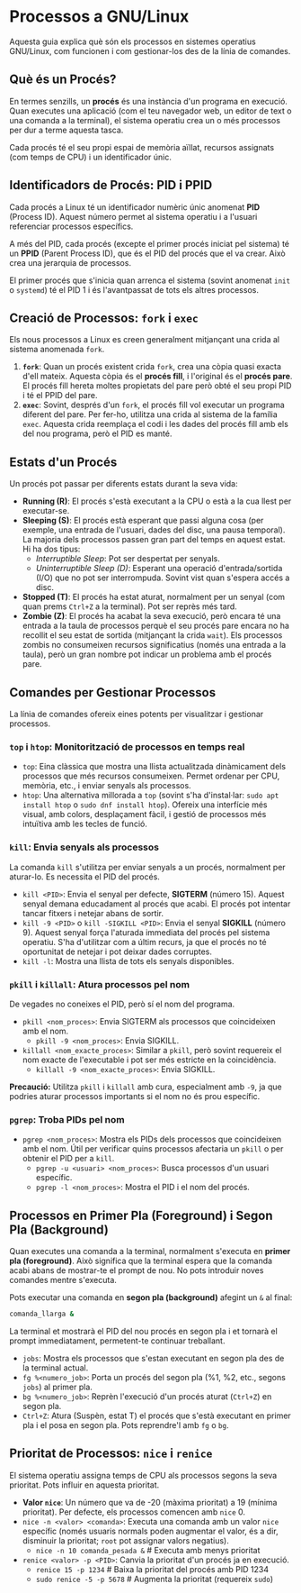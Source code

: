 # Processos a GNU/Linux

Aquesta guia explica què són els processos en sistemes operatius GNU/Linux, com funcionen i com gestionar-los des de la línia de comandes.

## Què és un Procés?

En termes senzills, un **procés** és una instància d'un programa en execució. Quan executes una aplicació (com el teu navegador web, un editor de text o una comanda a la terminal), el sistema operatiu crea un o més processos per dur a terme aquesta tasca.

Cada procés té el seu propi espai de memòria aïllat, recursos assignats (com temps de CPU) i un identificador únic.

## Identificadors de Procés: PID i PPID

Cada procés a Linux té un identificador numèric únic anomenat **PID** (Process ID). Aquest número permet al sistema operatiu i a l'usuari referenciar processos específics.

A més del PID, cada procés (excepte el primer procés iniciat pel sistema) té un **PPID** (Parent Process ID), que és el PID del procés que el va crear. Això crea una jerarquia de processos.

El primer procés que s'inicia quan arrenca el sistema (sovint anomenat `init` o `systemd`) té el PID 1 i és l'avantpassat de tots els altres processos.

## Creació de Processos: `fork` i `exec`

Els nous processos a Linux es creen generalment mitjançant una crida al sistema anomenada `fork`.

1.  **`fork`**: Quan un procés existent crida `fork`, crea una còpia quasi exacta d'ell mateix. Aquesta còpia és el **procés fill**, i l'original és el **procés pare**. El procés fill hereta moltes propietats del pare però obté el seu propi PID i té el PPID del pare.
2.  **`exec`**: Sovint, després d'un `fork`, el procés fill vol executar un programa diferent del pare. Per fer-ho, utilitza una crida al sistema de la família `exec`. Aquesta crida reemplaça el codi i les dades del procés fill amb els del nou programa, però el PID es manté.

## Estats d'un Procés

Un procés pot passar per diferents estats durant la seva vida:

- **Running (R)**: El procés s'està executant a la CPU o està a la cua llest per executar-se.
- **Sleeping (S)**: El procés està esperant que passi alguna cosa (per exemple, una entrada de l'usuari, dades del disc, una pausa temporal). La majoria dels processos passen gran part del temps en aquest estat. Hi ha dos tipus:
  - _Interruptible Sleep_: Pot ser despertat per senyals.
  - _Uninterruptible Sleep (D)_: Esperant una operació d'entrada/sortida (I/O) que no pot ser interrompuda. Sovint vist quan s'espera accés a disc.
- **Stopped (T)**: El procés ha estat aturat, normalment per un senyal (com quan prems `Ctrl+Z` a la terminal). Pot ser reprès més tard.
- **Zombie (Z)**: El procés ha acabat la seva execució, però encara té una entrada a la taula de processos perquè el seu procés pare encara no ha recollit el seu estat de sortida (mitjançant la crida `wait`). Els processos zombis no consumeixen recursos significatius (només una entrada a la taula), però un gran nombre pot indicar un problema amb el procés pare.

## Comandes per Gestionar Processos

La línia de comandes ofereix eines potents per visualitzar i gestionar processos.

### `top` i `htop`: Monitorització de processos en temps real

- `top`: Eina clàssica que mostra una llista actualitzada dinàmicament dels processos que més recursos consumeixen. Permet ordenar per CPU, memòria, etc., i enviar senyals als processos.
- `htop`: Una alternativa millorada a `top` (sovint s'ha d'instal·lar: `sudo apt install htop` o `sudo dnf install htop`). Ofereix una interfície més visual, amb colors, desplaçament fàcil, i gestió de processos més intuïtiva amb les tecles de funció.

### `kill`: Envia senyals als processos

La comanda `kill` s'utilitza per enviar senyals a un procés, normalment per aturar-lo. Es necessita el PID del procés.

- `kill <PID>`: Envia el senyal per defecte, **SIGTERM** (número 15). Aquest senyal demana educadament al procés que acabi. El procés pot intentar tancar fitxers i netejar abans de sortir.
- `kill -9 <PID>` o `kill -SIGKILL <PID>`: Envia el senyal **SIGKILL** (número 9). Aquest senyal força l'aturada immediata del procés pel sistema operatiu. S'ha d'utilitzar com a últim recurs, ja que el procés no té oportunitat de netejar i pot deixar dades corruptes.
- `kill -l`: Mostra una llista de tots els senyals disponibles.

### `pkill` i `killall`: Atura processos pel nom

De vegades no coneixes el PID, però sí el nom del programa.

- `pkill <nom_proces>`: Envia SIGTERM als processos que coincideixen amb el nom.
  - `pkill -9 <nom_proces>`: Envia SIGKILL.
- `killall <nom_exacte_proces>`: Similar a `pkill`, però sovint requereix el nom exacte de l'executable i pot ser més estricte en la coincidència.
  - `killall -9 <nom_exacte_proces>`: Envia SIGKILL.

**Precaució:** Utilitza `pkill` i `killall` amb cura, especialment amb `-9`, ja que podries aturar processos importants si el nom no és prou específic.

### `pgrep`: Troba PIDs pel nom

- `pgrep <nom_proces>`: Mostra els PIDs dels processos que coincideixen amb el nom. Útil per verificar quins processos afectaria un `pkill` o per obtenir el PID per a `kill`.
  - `pgrep -u <usuari> <nom_proces>`: Busca processos d'un usuari específic.
  - `pgrep -l <nom_proces>`: Mostra el PID i el nom del procés.

## Processos en Primer Pla (Foreground) i Segon Pla (Background)

Quan executes una comanda a la terminal, normalment s'executa en **primer pla (foreground)**. Això significa que la terminal espera que la comanda acabi abans de mostrar-te el prompt de nou. No pots introduir noves comandes mentre s'executa.

Pots executar una comanda en **segon pla (background)** afegint un `&` al final:

```bash
comanda_llarga &
```


La terminal et mostrarà el PID del nou procés en segon pla i et tornarà el prompt immediatament, permetent-te continuar treballant.

- `jobs`: Mostra els processos que s'estan executant en segon pla des de la terminal actual.
- `fg %<numero_job>`: Porta un procés del segon pla (%1, %2, etc., segons `jobs`) al primer pla.
- `bg %<numero_job>`: Reprèn l'execució d'un procés aturat (`Ctrl+Z`) en segon pla.
- `Ctrl+Z`: Atura (Suspèn, estat T) el procés que s'està executant en primer pla i el posa en segon pla. Pots reprendre'l amb `fg` o `bg`.

## Prioritat de Processos: `nice` i `renice`

El sistema operatiu assigna temps de CPU als processos segons la seva prioritat. Pots influir en aquesta prioritat.

- **Valor `nice`**: Un número que va de -20 (màxima prioritat) a 19 (mínima prioritat). Per defecte, els processos comencen amb `nice` 0.
- `nice -n <valor> <comanda>`: Executa una comanda amb un valor `nice` específic (només usuaris normals poden augmentar el valor, és a dir, disminuir la prioritat; `root` pot assignar valors negatius).
  - `nice -n 10 comanda_pesada &` # Executa amb menys prioritat
- `renice <valor> -p <PID>`: Canvia la prioritat d'un procés ja en execució.
  - `renice 15 -p 1234` # Baixa la prioritat del procés amb PID 1234
  - `sudo renice -5 -p 5678` # Augmenta la prioritat (requereix `sudo`)